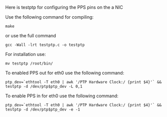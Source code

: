Here is testptp for configuring the PPS pins on the a NIC

Use the following command for compiling:
```
make
```
or use the full command
```
gcc -Wall -lrt testptp.c -o testptp
```
For installation use:
```
mv testptp /root/bin/
```
To enabled PPS out for eth0 use the following command:
```
ptp_dev=`ethtool -T eth0 | awk '/PTP Hardware Clock:/ {print $4}'` && testptp -d /dev/ptp$ptp_dev -L 0,1

```
To enable PPS in for eth0 use the following command:
```
ptp_dev=`ethtool -T eth0 | awk '/PTP Hardware Clock:/ {print $4}'` && testptp -d /dev/ptp$ptp_dev -e -1
```
